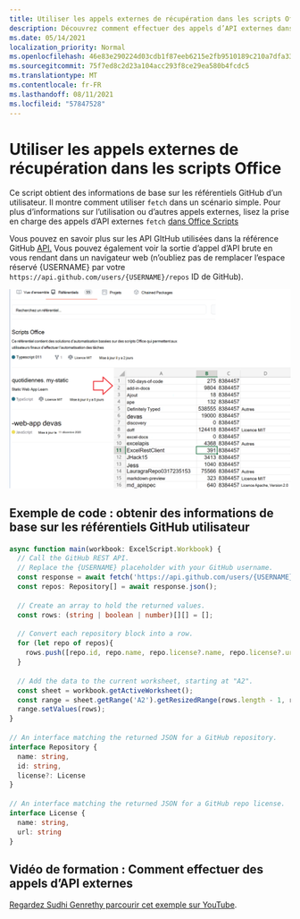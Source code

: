 ```yaml
---
title: Utiliser les appels externes de récupération dans les scripts Office
description: Découvrez comment effectuer des appels d’API externes dans Office scripts.
ms.date: 05/14/2021
localization_priority: Normal
ms.openlocfilehash: 46e83e290224d03cdb1f87eeb6215e2fb9510189c210a7dfa330f438ced0a53e
ms.sourcegitcommit: 75f7ed8c2d23a104acc293f8ce29ea580b4fcdc5
ms.translationtype: MT
ms.contentlocale: fr-FR
ms.lasthandoff: 08/11/2021
ms.locfileid: "57847528"
---
```

# <a name="use-external-fetch-calls-in-office-scripts"></a>Utiliser les appels externes de récupération dans les scripts Office

Ce script obtient des informations de base sur les référentiels GitHub d’un utilisateur. Il montre comment utiliser `fetch` dans un scénario simple. Pour plus d’informations sur l’utilisation ou d’autres appels externes, lisez la prise en charge des appels d’API externes `fetch` [dans Office Scripts](../../develop/external-calls.md)

Vous pouvez en savoir plus sur les API GItHub utilisées dans la référence GitHub [API.](https://docs.github.com/rest/reference/repos#list-repositories-for-a-user) Vous pouvez également voir la sortie d’appel d’API brute en vous rendant dans un navigateur web (n’oubliez pas de remplacer l’espace réservé {USERNAME} par votre `https://api.github.com/users/{USERNAME}/repos` ID de GitHub).

![Obtenir un exemple d’informations sur les référentiels](../../images/git.png)

## <a name="sample-code-get-basic-information-about-users-github-repositories"></a>Exemple de code : obtenir des informations de base sur les référentiels GitHub utilisateur

```TypeScript
async function main(workbook: ExcelScript.Workbook) {
  // Call the GitHub REST API.
  // Replace the {USERNAME} placeholder with your GitHub username.
  const response = await fetch('https://api.github.com/users/{USERNAME}/repos');
  const repos: Repository[] = await response.json();
  
  // Create an array to hold the returned values.
  const rows: (string | boolean | number)[][] = [];

  // Convert each repository block into a row.
  for (let repo of repos){ 
    rows.push([repo.id, repo.name, repo.license?.name, repo.license?.url])
  }

  // Add the data to the current worksheet, starting at "A2".
  const sheet = workbook.getActiveWorksheet();
  const range = sheet.getRange('A2').getResizedRange(rows.length - 1, rows[0].length - 1);
  range.setValues(rows);
}

// An interface matching the returned JSON for a GitHub repository.
interface Repository {
  name: string,
  id: string,
  license?: License 
}

// An interface matching the returned JSON for a GitHub repo license.
interface License {
  name: string,
  url: string
}
```

## <a name="training-video-how-to-make-external-api-calls"></a>Vidéo de formation : Comment effectuer des appels d’API externes

[Regardez Sudhi Genrethy parcourir cet exemple sur YouTube](https://youtu.be/fulP29J418E).
